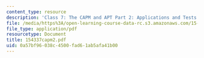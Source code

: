 ```yaml
---
content_type: resource
description: 'Class 7: The CAPM and APT Part 2: Applications and Tests'
file: /media/https%3A/open-learning-course-data-rc.s3.amazonaws.com/15-433-investments-spring-2003/0a57bf96038c4500fad61ab5afa41b00_154337capm2.pdf
file_type: application/pdf
resourcetype: Document
title: 154337capm2.pdf
uid: 0a57bf96-038c-4500-fad6-1ab5afa41b00
---
```

